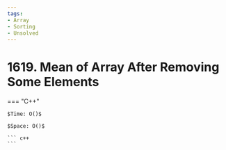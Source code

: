 ```yaml
---
tags:
- Array
- Sorting
- Unsolved
---
```



# 1619. Mean of Array After Removing Some Elements

=== "C++"

    $Time: O()$

    $Space: O()$

    ``` c++
    ```